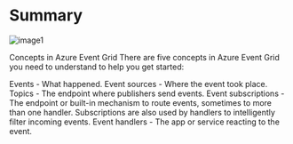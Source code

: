 
# Summary

![image1](https://learn.microsoft.com/en-us/training/wwl-azure/azure-event-grid/media/functional-model.png)

Concepts in Azure Event Grid
There are five concepts in Azure Event Grid you need to understand to help you get started:

Events - What happened.
Event sources - Where the event took place.
Topics - The endpoint where publishers send events.
Event subscriptions - The endpoint or built-in mechanism to route events, sometimes to more than one handler. Subscriptions are also used by handlers to intelligently filter incoming events.
Event handlers - The app or service reacting to the event.